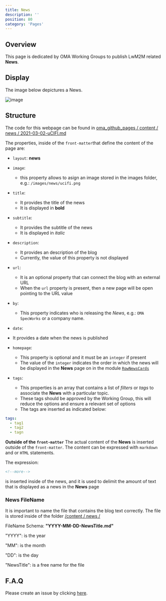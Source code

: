 ```yaml
---
title: News
description: ''
position: 80
category: 'Pages'
---
```


## Overview
This page is dedicated by OMA Working Groups to publish LwM2M related **News**.

## Display
The image below depictures a News.

![image](https://user-images.githubusercontent.com/3258579/151098261-f07962a1-70b8-44cf-b27c-5095473e8b85.png)


## Structure
The code for this webpage can be found in [oma_github_pages / content / news / 2021-03-02-uCIFI.md](https://raw.githubusercontent.com/OpenMobileAlliance/oma_github_pages/main/content/news/2021-03-02-uCIFI.md)

The properties, inside of the `front-matter`that define the content of the page are:
 
* `layout`:  **news**

* `image`: 
  * this property allows to asign an image stored in the images folder, e.g.: `/images/news/ucifi.png`

* `title`:
  * It provides the title of the news
  * It is displayed in **bold**

* `subtitle`:
  * It provides the subtitle of the news
  * It is displayed in *italic* 

* `description`:
  * It provides an description of the blog
  * Currently, the value of this property is not displayed

* `url`:
  * It is an optional property that can connect the blog with an external URL
  * When the `url` property is present, then a new page will be open pointing to the URL value

* `by`:
  * This property indicates who is releasing the *News*, e.g.: `OMA SpecWorks` or a company name.

*  `date`:
  * It provides a date when the news is published 

* `homepage`: 
  * This property is optional and it must be an `integer` if present
  * The value of the `integer` indicates the order in which the news will be displayed in the **News** page on in the module [`RowNewsCards`](https://openmobilealliance.github.io/githubpages-doc-guidelines/RowNewsCards)

* `tags`:
  * This properties is an array that contains a list of *filters* or *tags* to associate the **News** with a particular topic.
  * These tags should be approved by the Working Group, this will reduce the options and ensure a relevant set of options
  * The tags are inserted as indicated below:

```yml
tags:
  - tag1
  - tag2
  - tagn
```

**Outside of the `front-matter`**
The actual content of the **News** is inserted outside of the `front-matter`.
The content can be expressed with `markdown` and or `HTML` statements.

<alert>
The expression: 

```xml
<!--more-->

```
is inserted inside of the news, and it is used to delimit the amount of text that is displayed as a news in the **News** page

</alert>

### News FileName

<alert>

It is important to name the file that contains the blog text correctly. 
The file is stored inside of the folder <a href="https://github.com/OpenMobileAlliance/oma_github_pages/tree/main/content/news" >/content / news /</a>

FileName Schema: <b>"YYYY-MM-DD-NewsTitle.md"</b>

"YYYY": is the year

"MM": is the month

"DD": is the day

"NewsTitle": is a free name for the file

</alert>


## F.A.Q
Please create an issue by clicking [here](https://github.com/OpenMobileAlliance/githubpages-doc-guidelines/issues).

